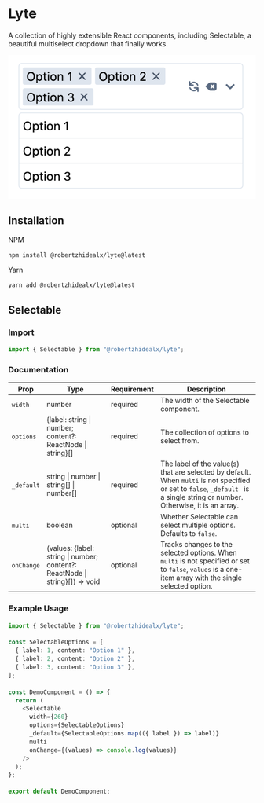 # Lyte

A collection of highly extensible React components, including Selectable, a beautiful multiselect dropdown that finally works.

![showcase](./static/showcase.png)

## Installation

NPM

```bash
npm install @robertzhidealx/lyte@latest
```

Yarn

```bash
yarn add @robertzhidealx/lyte@latest
```

## Selectable

### Import

```js
import { Selectable } from "@robertzhidealx/lyte";
```

### Documentation

| Prop       | Type                                                                         | Requirement | Description                                                                                                                                                                   |
| ---------- | ---------------------------------------------------------------------------- | ----------- | ----------------------------------------------------------------------------------------------------------------------------------------------------------------------------- |
| `width`    | number                                                                       | required    | The width of the Selectable component.                                                                                                                                        |
| `options`  | {label: string \| number; content?: ReactNode \| string}[]                   | required    | The collection of options to select from.                                                                                                                                     |
| `_default` | string \| number \| string[] \| number[]                                     | required    | The label of the value(s) that are selected by default. When `multi` is not specified or set to `false`, `_default ` is a single string or number. Otherwise, it is an array. |
| `multi`    | boolean                                                                      | optional    | Whether Selectable can select multiple options. Defaults to `false`.                                                                                                          |
| `onChange` | (values: {label: string \| number; content?: ReactNode \| string}[]) => void | optional    | Tracks changes to the selected options. When `multi` is not specified or set to `false`, `values` is a one-item array with the single selected option.                        |

### Example Usage

```ts
import { Selectable } from "@robertzhidealx/lyte";

const SelectableOptions = [
  { label: 1, content: "Option 1" },
  { label: 2, content: "Option 2" },
  { label: 3, content: "Option 3" },
];

const DemoComponent = () => {
  return (
    <Selectable
      width={260}
      options={SelectableOptions}
      _default={SelectableOptions.map(({ label }) => label)}
      multi
      onChange={(values) => console.log(values)}
    />
  );
};

export default DemoComponent;
```
